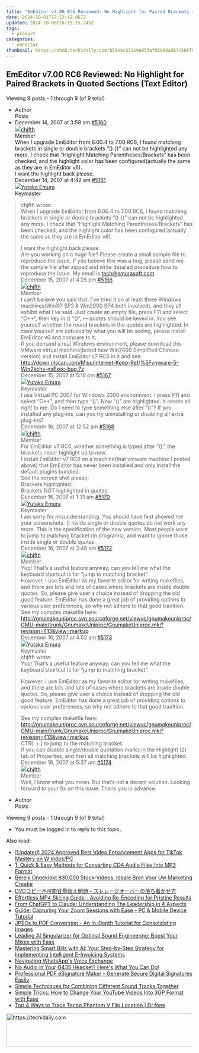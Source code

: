 ```yaml
---
title: "EmEditor v7.00 RC6 Reviewed: No Highlight for Paired Brackets in Quoted Sections (Text Editor)"
date: 2024-10-01T17:13:42.067Z
updated: 2024-10-08T16:15:15.245Z
tags:
  - product
categories:
  - emeditor
thumbnail: https://thmb.techidaily.com/b53e4c331196053afd389dad87c586f0b9c8a334fc4c9d3f146c8a4bb6f2e065.jpg
---
```


## EmEditor v7.00 RC6 Reviewed: No Highlight for Paired Brackets in Quoted Sections (Text Editor)

Viewing 9 posts - 1 through 9 (of 9 total)

* Author  
Posts
* December 14, 2007 at 3:58 am [#5160](https://tools.techidaily.com/emeditor/products/)  
[![](https://secure.gravatar.com/avatar/8b0cab4b6072a9b0664f8d97be026201?s=80&d=identicon&r=g)chjfth](https://www.emeditor.com/forums/users/chjfth/ "View chjfth's profile")  
Member  
When I upgrade EmEditor from 6.00.4 to 7.00.RC6, I found matching brackets in single or double brackets “() {}” can not be highlighted any more. I check that “Highlight Matching Parentheses/Brackets” has been checked, and the highlight color has been configured(actually the same as they are in EmEditor v6).  
 I want the highlight back please.  
December 14, 2007 at 4:42 am [#5161](https://tools.techidaily.com/emeditor/products/)  
[![](https://secure.gravatar.com/avatar/a0a6377144ed3636f985d87303f65ed2?s=80&d=identicon&r=g)Yutaka Emura](https://www.emeditor.com/forums/users/yemura/ "View Yutaka Emura's profile")  
Keymaster  
> chjfth wrote:  
> When I upgrade EmEditor from 6.00.4 to 7.00.RC6, I found matching brackets in single or double brackets “() {}” can not be highlighted any more. I check that “Highlight Matching Parentheses/Brackets” has been checked, and the highlight color has been configured(actually the same as they are in EmEditor v6).  
>  
> I want the highlight back please.  
 Are you working on a huge file? Please create a small sample file to reproduce the issue. If you believe this was a bug, please send me the sample file after zipped and write detailed procedure how to reproduce the issue. My email is [tech@emurasoft.com](https://tools.techidaily.com/emeditor/products/)  
December 15, 2007 at 4:25 pm [#5166](https://tools.techidaily.com/emeditor/products/)  
[![](https://secure.gravatar.com/avatar/8b0cab4b6072a9b0664f8d97be026201?s=80&d=identicon&r=g)chjfth](https://www.emeditor.com/forums/users/chjfth/ "View chjfth's profile")  
Member  
I can’t believe you said that. I’ve tried it on at least three Windows machines(WinXP SP2 & Win2000 SP4 both involved), and they all exhibit what I’ve said. Just create an empty file, press F11 and select “C++”, then key in () “()”, — quotes should be keyed in. You see yourself whether the round brackets in the quotes are highlighted. In case yourself are cofused by what you will be seeing, please install EmEditor v6 and compare to it.  
 If you demand a real Windows environment, please download this VMware virtual machine(brand new Win2000 Simplified Chinese version) and install EmEditor v7 RC6 in it and see. <http://down.nlscan.com/Misc/Internet-Keep-Ref/%5Fvmware-5-Win2kchs-nsExec-bug.7z>  
December 15, 2007 at 5:18 pm [#5167](https://tools.techidaily.com/emeditor/products/)  
[![](https://secure.gravatar.com/avatar/a0a6377144ed3636f985d87303f65ed2?s=80&d=identicon&r=g)Yutaka Emura](https://www.emeditor.com/forums/users/yemura/ "View Yutaka Emura's profile")  
Keymaster  
I use Virtual PC 2007 for Windows 2000 environment. I press F11 and select “C++”, and then type “()”. Now “()” are highlighted. It seems all right to me. Do I need to type something else after “()”? If you installed any plug-ins, can you try uninstalling or disabling all extra plug-ins?  
December 16, 2007 at 12:52 am [#5168](https://tools.techidaily.com/emeditor/products/)  
[![](https://secure.gravatar.com/avatar/8b0cab4b6072a9b0664f8d97be026201?s=80&d=identicon&r=g)chjfth](https://www.emeditor.com/forums/users/chjfth/ "View chjfth's profile")  
Member  
For EmEditor v7 RC6, whether something is typed after “()”, the brackets never highlight up to now.  
 I install EmEditor v7 RC6 on a machine(that vmware machine I posted above) that EmEditor has never been installed and only install the default plugins bundled.  
 See the screen shot please:  
 Brackets highlighted:  
 Brackets NOT highlighted in quotes:  
December 16, 2007 at 1:31 am [#5170](https://tools.techidaily.com/emeditor/products/)  
[![](https://secure.gravatar.com/avatar/a0a6377144ed3636f985d87303f65ed2?s=80&d=identicon&r=g)Yutaka Emura](https://www.emeditor.com/forums/users/yemura/ "View Yutaka Emura's profile")  
Keymaster  
I am sorry for misunderstanding. You should have first showed me your screenshots. () inside single or double quotes do not work any more. This is the specification of the new version. Most people want to jump to matching bracket (in programs), and want to ignore those inside single or double quotes.  
December 16, 2007 at 2:48 am [#5172](https://tools.techidaily.com/emeditor/products/)  
[![](https://secure.gravatar.com/avatar/8b0cab4b6072a9b0664f8d97be026201?s=80&d=identicon&r=g)chjfth](https://www.emeditor.com/forums/users/chjfth/ "View chjfth's profile")  
Member  
Yup! That’s a useful feature anyway, can you tell me what the keyboard shortcut is for “jump to matching bracket”.  
 However, I use EmEditor as my favorite editor for writing makefiles, and there are lots and lots of cases where brackets are inside double quotes. So, please give user a choice instead of dropping the old good feature. EmEditor has done a great job of providing options to various user preferences, so why not adhere to that good tradition.  
 See my complex makefile here: <http://gnumakeuniproc.svn.sourceforge.net/viewvc/gnumakeuniproc/GMU-main/trunk/GnumakeUniproc/GnumakeUniproc.mki?revision=413&view=markup>  
December 16, 2007 at 4:52 am [#5173](https://tools.techidaily.com/emeditor/products/)  
[![](https://secure.gravatar.com/avatar/a0a6377144ed3636f985d87303f65ed2?s=80&d=identicon&r=g)Yutaka Emura](https://www.emeditor.com/forums/users/yemura/ "View Yutaka Emura's profile")  
Keymaster  
> chjfth wrote:  
> Yup! That’s a useful feature anyway, can you tell me what the keyboard shortcut is for “jump to matching bracket”.  
>  
> However, I use EmEditor as my favorite editor for writing makefiles, and there are lots and lots of cases where brackets are inside double quotes. So, please give user a choice instead of dropping the old good feature. EmEditor has done a great job of providing options to various user preferences, so why not adhere to that good tradition.  
>  
> See my complex makefile here: <http://gnumakeuniproc.svn.sourceforge.net/viewvc/gnumakeuniproc/GMU-main/trunk/GnumakeUniproc/GnumakeUniproc.mki?revision=413&view=markup>  
 CTRL + \] to jump to the matching bracket.  
 If you can disable single/double quotation marks in the Highlight (2) tab of Properties, and then all matching brackets will be highlighted.  
December 16, 2007 at 5:37 am [#5174](https://tools.techidaily.com/emeditor/products/)  
[![](https://secure.gravatar.com/avatar/8b0cab4b6072a9b0664f8d97be026201?s=80&d=identicon&r=g)chjfth](https://www.emeditor.com/forums/users/chjfth/ "View chjfth's profile")  
Member  
Well, I know what you mean. But that’s not a decent solution. Looking forward to your fix on this issue. Thank you in advance.
* Author  
Posts

Viewing 9 posts - 1 through 9 (of 9 total)

* You must be logged in to reply to this topic.

<ins class="adsbygoogle"
     style="display:block"
     data-ad-format="autorelaxed"
     data-ad-client="ca-pub-7571918770474297"
     data-ad-slot="1223367746"></ins>

<ins class="adsbygoogle"
     style="display:block"
     data-ad-client="ca-pub-7571918770474297"
     data-ad-slot="8358498916"
     data-ad-format="auto"
     data-full-width-responsive="true"></ins>

<span class="atpl-alsoreadstyle">Also read:</span>
<div><ul>
<li><a href="https://tiktok-video-recordings.techidaily.com/updated-2024-approved-best-video-enhancement-apps-for-tiktok-mastery-on-w-indospc/"><u>[Updated] 2024 Approved Best Video Enhancement Apps for TikTok Mastery on W Indos/PC</u></a></li>
<li><a href="https://win-tips.techidaily.com/1-quick-and-easy-methods-for-converting-cda-audio-files-into-mp3-format/"><u>1. Quick & Easy Methods for Converting CDA Audio Files Into MP3 Format</u></a></li>
<li><a href="https://tech-revival.techidaily.com/bereik-ongeklokt-830000-stock-videos-ideale-bron-voor-uw-marketing-creatie/"><u>Bereik Ongeklokt 830.000 Stock-Videos: Ideale Bron Voor Uw Marketing Creatie</u></a></li>
<li><a href="https://blog-min.techidaily.com/1725286299984-dvd/"><u>DVDコピー不可能容量超え問題 - ストレージオーバーの落ち着かせ方</u></a></li>
<li><a href="https://win-tips.techidaily.com/effortless-mp4-slicing-guide-avoiding-re-encoding-for-pristine-results/"><u>Effortless MP4 Slicing Guide - Avoiding Re-Encoding for Pristine Results</u></a></li>
<li><a href="https://tech-savvy.techidaily.com/from-chatgpt-to-claude-understanding-the-leadership-in-4-aspects/"><u>From ChatGPT to Claude: Understanding The Leadership in 4 Aspects</u></a></li>
<li><a href="https://win-tips.techidaily.com/guide-capturing-your-zoom-sessions-with-ease-pc-and-mobile-device-tutorial/"><u>Guide: Capturing Your Zoom Sessions with Ease - PC & Mobile Device Tutorial</u></a></li>
<li><a href="https://tech-renaissance.techidaily.com/jpegs-to-pdf-conversion-an-in-depth-tutorial-for-consolidating-images/"><u>JPEGs to PDF Conversion - An In-Depth Tutorial for Consolidating Images</u></a></li>
<li><a href="https://win-tips.techidaily.com/leading-ai-singularizer-for-optimal-sound-engineering-boost-your-mixes-with-ease/"><u>Leading AI Singularizer for Optimal Sound Engineering: Boost Your Mixes with Ease</u></a></li>
<li><a href="https://some-approaches.techidaily.com/mastering-smart-bills-with-ai-your-step-by-step-strategy-for-implementing-intelligent-e-invoicing-systems/"><u>Mastering Smart Bills with AI: Your Step-by-Step Strategy for Implementing Intelligent E-Invoicing Systems</u></a></li>
<li><a href="https://extra-resources.techidaily.com/navigating-whatsapps-voice-exchange/"><u>Navigating WhatsApp's Voice Exchange</u></a></li>
<li><a href="https://sound-issues.techidaily.com/1723015696857-no-audio-in-your-g435-headset-heres-what-you-can-do/"><u>No Audio in Your G435 Headset? Here's What You Can Do!</u></a></li>
<li><a href="https://win-tips.techidaily.com/professional-pdf-esignature-maker-generate-secure-digital-signatures-easily/"><u>Professional PDF eSignature Maker - Generate Secure Digital Signatures Easily</u></a></li>
<li><a href="https://win-tips.techidaily.com/simple-techniques-for-combining-different-sound-tracks-together/"><u>Simple Techniques for Combining Different Sound Tracks Together</u></a></li>
<li><a href="https://win-tips.techidaily.com/simple-tricks-how-to-change-your-youtube-videos-into-3gp-format-with-ease/"><u>Simple Tricks: How to Change Your YouTube Videos Into 3GP Format with Ease</u></a></li>
<li><a href="https://android-location-track.techidaily.com/top-4-ways-to-trace-tecno-phantom-v-flip-location-drfone-by-drfone-virtual-android/"><u>Top 4 Ways to Trace Tecno Phantom V Flip Location | Dr.fone</u></a></li>
</ul></div>

<!-- affiliate ads begin -->
<a href="https://imp.i110150.net/c/5597632/798161/11305" target="_top" id="798161">
  <img src="//a.impactradius-go.com/display-ad/11305-798161" border="0" alt="https://techidaily.com" width="728" height="90"/>
</a>
<img height="0" width="0" src="https://imp.i110150.net/i/5597632/798161/11305" style="position:absolute;visibility:hidden;" border="0" />
<!-- affiliate ads end -->

